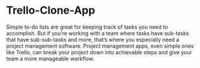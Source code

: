 # Trello-Clone-App

Simple to-do lists are great for keeping track of tasks you need to accomplish. But if you’re working with a team where tasks have sub-tasks that have sub-sub-tasks and more, that’s where you especially need a project management software. Project management apps, even simple ones like Trello, can break your project down into achievable steps and give your team a more manageable workflow.

